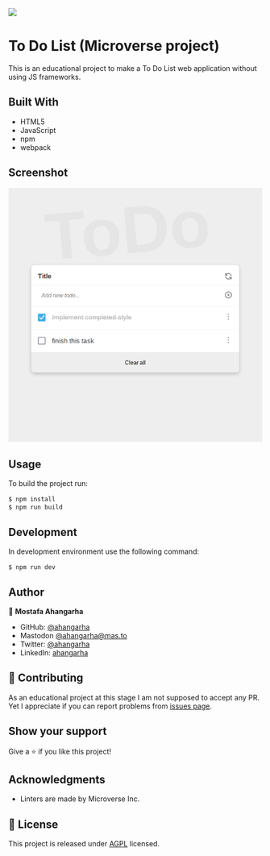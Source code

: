 ![](https://img.shields.io/badge/Microverse-blueviolet)

# To Do List (Microverse project)

This is an educational project to make a To Do List web application without using JS frameworks.

## Built With

- HTML5
- JavaScript
- npm
- webpack

## Screenshot

![screenshot](./screenshot.png)

## Usage

To build the project run:

```
$ npm install
$ npm run build
```

## Development

In development environment use the following command:

```
$ npm run dev
```

## Author

👤 **Mostafa Ahangarha**

- GitHub: [@ahangarha](https://github.com/ahangarha)
- Mastodon [@ahangarha@mas.to](https://mas.to/@ahangarha)
- Twitter: [@ahangarha](https://twitter.com/ahangarha)
- LinkedIn: [ahangarha](https://linkedin.com/in/ahangarha)

## 🤝 Contributing

As an educational project at this stage I am not supposed to accept any PR. Yet I appreciate if you can report problems from [issues page](../../issues/).

## Show your support

Give a ⭐️ if you like this project!

## Acknowledgments

- Linters are made by Microverse Inc.

## 📝 License

This project is released under [AGPL](./LICENSE) licensed.
